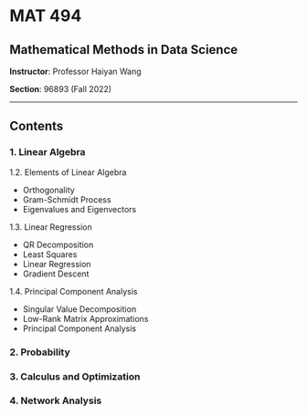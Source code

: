 # MAT 494

## Mathematical Methods in Data Science

**Instructor**: Professor Haiyan Wang

**Section**: 96893 (Fall 2022)

--------------------------------------------------

## Contents

### 1. Linear Algebra

1.2. Elements of Linear Algebra

* Orthogonality
* Gram-Schmidt Process
* Eigenvalues and Eigenvectors

1.3. Linear Regression

* QR Decomposition
* Least Squares
* Linear Regression
* Gradient Descent

1.4. Principal Component Analysis

* Singular Value Decomposition
* Low-Rank Matrix Approximations
* Principal Component Analysis

### 2. Probability

### 3. Calculus and Optimization

### 4. Network Analysis
